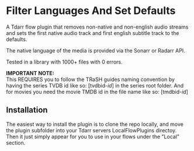 # Filter Languages And Set Defaults

A Tdarr flow plugin that removes non-native and non-english audio streams and sets the first native audio track and first english subtitle track to the defaults.

The native language of the media is provided via the Sonarr or Radarr API.

Tested in a library with 1000+ files with 0 errors.

**IMPORTANT NOTE:**  
This REQUIRES you to follow the TRaSH guides naming convention by having the series TVDB id like so: [tvdbid-*id*] in the series root folder. And for movies you need the movie TMDB id in the file name like so: [tmdbid-*id*]

## Installation

The easiest way to install the plugin is to clone the repo locally, and move the plugin subfolder into your Tdarr servers LocalFlowPlugins directoy. Then it just simply appear for you to use in your flows under the "Local" section.

